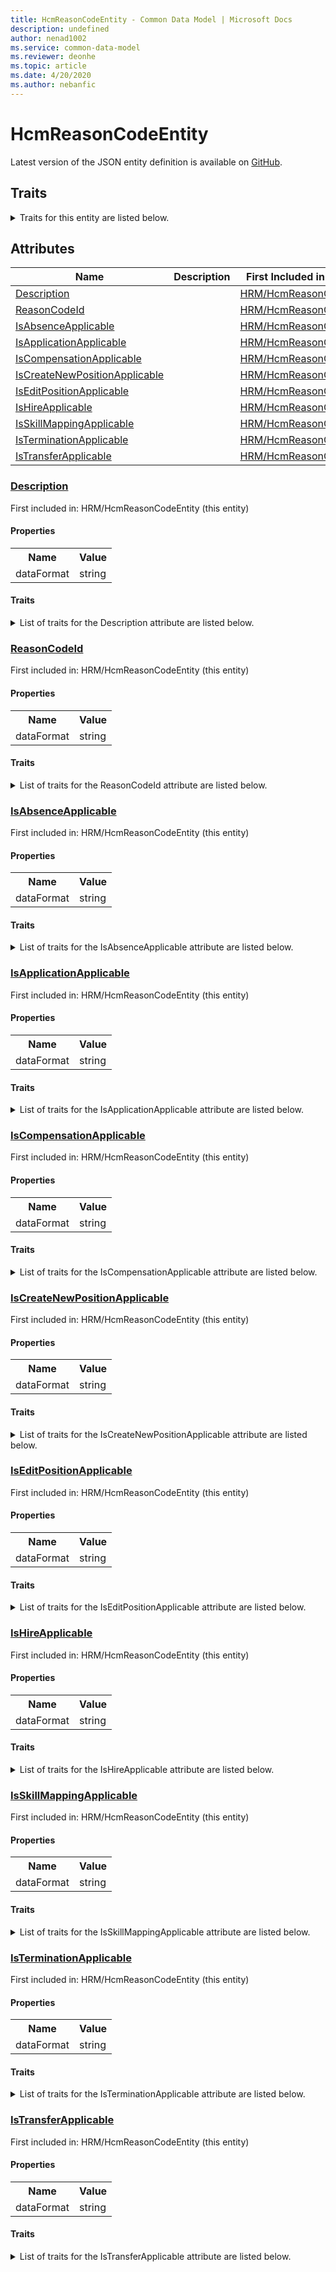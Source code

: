```yaml
---
title: HcmReasonCodeEntity - Common Data Model | Microsoft Docs
description: undefined
author: nenad1002
ms.service: common-data-model
ms.reviewer: deonhe
ms.topic: article
ms.date: 4/20/2020
ms.author: nebanfic
---
```


# HcmReasonCodeEntity

  
 Latest version of the JSON entity definition is available on <a href="https://github.com/Microsoft/CDM/tree/master/schemaDocuments/core/operationsCommon/Entities/HumanResources/HRM/HcmReasonCodeEntity.cdm.json" target="_blank">GitHub</a>.  

## Traits

<details>
<summary>Traits for this entity are listed below.  
</summary>

**is.CDM.entityVersion**  
  <table><tr><th>Parameter</th><th>Value</th><th>Data type</th><th>Explanation</th></tr><tr><td>versionNumber</td><td>"1.0.0"</td><td>string</td><td>semantic version number of the entity</td></tr></table>

**is.application.releaseVersion**  
  <table><tr><th>Parameter</th><th>Value</th><th>Data type</th><th>Explanation</th></tr><tr><td>releaseVersion</td><td>"10.0.13.0"</td><td>string</td><td>semantic version number of the application introducing this entity</td></tr></table>

</details>

## Attributes

|Name|Description|First Included in Instance|
|---|---|---|
|[Description](#Description)||<a href="HcmReasonCodeEntity.md" target="_blank">HRM/HcmReasonCodeEntity</a>|
|[ReasonCodeId](#ReasonCodeId)||<a href="HcmReasonCodeEntity.md" target="_blank">HRM/HcmReasonCodeEntity</a>|
|[IsAbsenceApplicable](#IsAbsenceApplicable)||<a href="HcmReasonCodeEntity.md" target="_blank">HRM/HcmReasonCodeEntity</a>|
|[IsApplicationApplicable](#IsApplicationApplicable)||<a href="HcmReasonCodeEntity.md" target="_blank">HRM/HcmReasonCodeEntity</a>|
|[IsCompensationApplicable](#IsCompensationApplicable)||<a href="HcmReasonCodeEntity.md" target="_blank">HRM/HcmReasonCodeEntity</a>|
|[IsCreateNewPositionApplicable](#IsCreateNewPositionApplicable)||<a href="HcmReasonCodeEntity.md" target="_blank">HRM/HcmReasonCodeEntity</a>|
|[IsEditPositionApplicable](#IsEditPositionApplicable)||<a href="HcmReasonCodeEntity.md" target="_blank">HRM/HcmReasonCodeEntity</a>|
|[IsHireApplicable](#IsHireApplicable)||<a href="HcmReasonCodeEntity.md" target="_blank">HRM/HcmReasonCodeEntity</a>|
|[IsSkillMappingApplicable](#IsSkillMappingApplicable)||<a href="HcmReasonCodeEntity.md" target="_blank">HRM/HcmReasonCodeEntity</a>|
|[IsTerminationApplicable](#IsTerminationApplicable)||<a href="HcmReasonCodeEntity.md" target="_blank">HRM/HcmReasonCodeEntity</a>|
|[IsTransferApplicable](#IsTransferApplicable)||<a href="HcmReasonCodeEntity.md" target="_blank">HRM/HcmReasonCodeEntity</a>|

### <a href=#Description name="Description">Description</a>

First included in: HRM/HcmReasonCodeEntity (this entity)  

#### Properties

<table><tr><th>Name</th><th>Value</th></tr><tr><td>dataFormat</td><td>string</td></tr></table>

#### Traits

<details>
<summary>List of traits for the Description attribute are listed below.</summary>

**is.dataFormat.character**  
**is.dataFormat.big**  
**is.dataFormat.array**  
**is.dataFormat.character**  
**is.dataFormat.array**  
</details>

### <a href=#ReasonCodeId name="ReasonCodeId">ReasonCodeId</a>

First included in: HRM/HcmReasonCodeEntity (this entity)  

#### Properties

<table><tr><th>Name</th><th>Value</th></tr><tr><td>dataFormat</td><td>string</td></tr></table>

#### Traits

<details>
<summary>List of traits for the ReasonCodeId attribute are listed below.</summary>

**is.dataFormat.character**  
**is.dataFormat.big**  
**is.dataFormat.array**  
**is.dataFormat.character**  
**is.dataFormat.array**  
</details>

### <a href=#IsAbsenceApplicable name="IsAbsenceApplicable">IsAbsenceApplicable</a>

First included in: HRM/HcmReasonCodeEntity (this entity)  

#### Properties

<table><tr><th>Name</th><th>Value</th></tr><tr><td>dataFormat</td><td>string</td></tr></table>

#### Traits

<details>
<summary>List of traits for the IsAbsenceApplicable attribute are listed below.</summary>

**is.dataFormat.character**  
**is.dataFormat.big**  
**is.dataFormat.array**  
**is.dataFormat.character**  
**is.dataFormat.array**  
</details>

### <a href=#IsApplicationApplicable name="IsApplicationApplicable">IsApplicationApplicable</a>

First included in: HRM/HcmReasonCodeEntity (this entity)  

#### Properties

<table><tr><th>Name</th><th>Value</th></tr><tr><td>dataFormat</td><td>string</td></tr></table>

#### Traits

<details>
<summary>List of traits for the IsApplicationApplicable attribute are listed below.</summary>

**is.dataFormat.character**  
**is.dataFormat.big**  
**is.dataFormat.array**  
**is.dataFormat.character**  
**is.dataFormat.array**  
</details>

### <a href=#IsCompensationApplicable name="IsCompensationApplicable">IsCompensationApplicable</a>

First included in: HRM/HcmReasonCodeEntity (this entity)  

#### Properties

<table><tr><th>Name</th><th>Value</th></tr><tr><td>dataFormat</td><td>string</td></tr></table>

#### Traits

<details>
<summary>List of traits for the IsCompensationApplicable attribute are listed below.</summary>

**is.dataFormat.character**  
**is.dataFormat.big**  
**is.dataFormat.array**  
**is.dataFormat.character**  
**is.dataFormat.array**  
</details>

### <a href=#IsCreateNewPositionApplicable name="IsCreateNewPositionApplicable">IsCreateNewPositionApplicable</a>

First included in: HRM/HcmReasonCodeEntity (this entity)  

#### Properties

<table><tr><th>Name</th><th>Value</th></tr><tr><td>dataFormat</td><td>string</td></tr></table>

#### Traits

<details>
<summary>List of traits for the IsCreateNewPositionApplicable attribute are listed below.</summary>

**is.dataFormat.character**  
**is.dataFormat.big**  
**is.dataFormat.array**  
**is.dataFormat.character**  
**is.dataFormat.array**  
</details>

### <a href=#IsEditPositionApplicable name="IsEditPositionApplicable">IsEditPositionApplicable</a>

First included in: HRM/HcmReasonCodeEntity (this entity)  

#### Properties

<table><tr><th>Name</th><th>Value</th></tr><tr><td>dataFormat</td><td>string</td></tr></table>

#### Traits

<details>
<summary>List of traits for the IsEditPositionApplicable attribute are listed below.</summary>

**is.dataFormat.character**  
**is.dataFormat.big**  
**is.dataFormat.array**  
**is.dataFormat.character**  
**is.dataFormat.array**  
</details>

### <a href=#IsHireApplicable name="IsHireApplicable">IsHireApplicable</a>

First included in: HRM/HcmReasonCodeEntity (this entity)  

#### Properties

<table><tr><th>Name</th><th>Value</th></tr><tr><td>dataFormat</td><td>string</td></tr></table>

#### Traits

<details>
<summary>List of traits for the IsHireApplicable attribute are listed below.</summary>

**is.dataFormat.character**  
**is.dataFormat.big**  
**is.dataFormat.array**  
**is.dataFormat.character**  
**is.dataFormat.array**  
</details>

### <a href=#IsSkillMappingApplicable name="IsSkillMappingApplicable">IsSkillMappingApplicable</a>

First included in: HRM/HcmReasonCodeEntity (this entity)  

#### Properties

<table><tr><th>Name</th><th>Value</th></tr><tr><td>dataFormat</td><td>string</td></tr></table>

#### Traits

<details>
<summary>List of traits for the IsSkillMappingApplicable attribute are listed below.</summary>

**is.dataFormat.character**  
**is.dataFormat.big**  
**is.dataFormat.array**  
**is.dataFormat.character**  
**is.dataFormat.array**  
</details>

### <a href=#IsTerminationApplicable name="IsTerminationApplicable">IsTerminationApplicable</a>

First included in: HRM/HcmReasonCodeEntity (this entity)  

#### Properties

<table><tr><th>Name</th><th>Value</th></tr><tr><td>dataFormat</td><td>string</td></tr></table>

#### Traits

<details>
<summary>List of traits for the IsTerminationApplicable attribute are listed below.</summary>

**is.dataFormat.character**  
**is.dataFormat.big**  
**is.dataFormat.array**  
**is.dataFormat.character**  
**is.dataFormat.array**  
</details>

### <a href=#IsTransferApplicable name="IsTransferApplicable">IsTransferApplicable</a>

First included in: HRM/HcmReasonCodeEntity (this entity)  

#### Properties

<table><tr><th>Name</th><th>Value</th></tr><tr><td>dataFormat</td><td>string</td></tr></table>

#### Traits

<details>
<summary>List of traits for the IsTransferApplicable attribute are listed below.</summary>

**is.dataFormat.character**  
**is.dataFormat.big**  
**is.dataFormat.array**  
**is.dataFormat.character**  
**is.dataFormat.array**  
</details>
